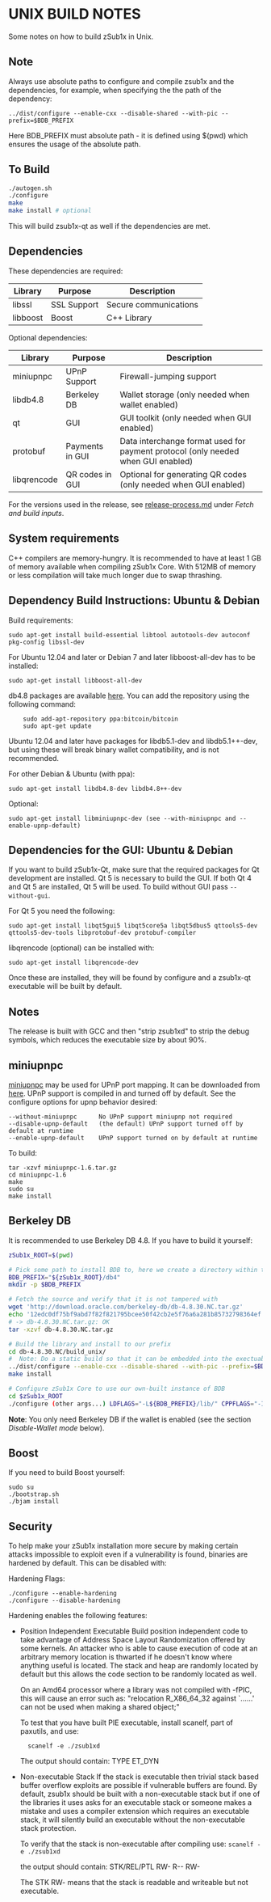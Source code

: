 UNIX BUILD NOTES
====================
Some notes on how to build zSub1x in Unix.

Note
---------------------
Always use absolute paths to configure and compile zsub1x and the dependencies,
for example, when specifying the the path of the dependency:

	../dist/configure --enable-cxx --disable-shared --with-pic --prefix=$BDB_PREFIX

Here BDB_PREFIX must absolute path - it is defined using $(pwd) which ensures
the usage of the absolute path.

To Build
---------------------

```bash
./autogen.sh
./configure
make
make install # optional
```

This will build zsub1x-qt as well if the dependencies are met.

Dependencies
---------------------

These dependencies are required:

 Library     | Purpose          | Description
 ------------|------------------|----------------------
 libssl      | SSL Support      | Secure communications
 libboost    | Boost            | C++ Library

Optional dependencies:

 Library     | Purpose          | Description
 ------------|------------------|----------------------
 miniupnpc   | UPnP Support     | Firewall-jumping support
 libdb4.8    | Berkeley DB      | Wallet storage (only needed when wallet enabled)
 qt          | GUI              | GUI toolkit (only needed when GUI enabled)
 protobuf    | Payments in GUI  | Data interchange format used for payment protocol (only needed when GUI enabled)
 libqrencode | QR codes in GUI  | Optional for generating QR codes (only needed when GUI enabled)

For the versions used in the release, see [release-process.md](release-process.md) under *Fetch and build inputs*.

System requirements
--------------------

C++ compilers are memory-hungry. It is recommended to have at least 1 GB of
memory available when compiling zSub1x Core. With 512MB of memory or less
compilation will take much longer due to swap thrashing.

Dependency Build Instructions: Ubuntu & Debian
----------------------------------------------
Build requirements:

	sudo apt-get install build-essential libtool autotools-dev autoconf pkg-config libssl-dev

For Ubuntu 12.04 and later or Debian 7 and later libboost-all-dev has to be installed:

	sudo apt-get install libboost-all-dev

 db4.8 packages are available [here](https://launchpad.net/~bitcoin/+archive/bitcoin).
 You can add the repository using the following command:

        sudo add-apt-repository ppa:bitcoin/bitcoin
        sudo apt-get update

 Ubuntu 12.04 and later have packages for libdb5.1-dev and libdb5.1++-dev,
 but using these will break binary wallet compatibility, and is not recommended.

For other Debian & Ubuntu (with ppa):

	sudo apt-get install libdb4.8-dev libdb4.8++-dev

Optional:

	sudo apt-get install libminiupnpc-dev (see --with-miniupnpc and --enable-upnp-default)

Dependencies for the GUI: Ubuntu & Debian
-----------------------------------------

If you want to build zSub1x-Qt, make sure that the required packages for Qt development
are installed. Qt 5 is necessary to build the GUI.
If both Qt 4 and Qt 5 are installed, Qt 5 will be used.
To build without GUI pass `--without-gui`.

For Qt 5 you need the following:

    sudo apt-get install libqt5gui5 libqt5core5a libqt5dbus5 qttools5-dev qttools5-dev-tools libprotobuf-dev protobuf-compiler

libqrencode (optional) can be installed with:

    sudo apt-get install libqrencode-dev

Once these are installed, they will be found by configure and a zsub1x-qt executable will be
built by default.

Notes
-----
The release is built with GCC and then "strip zsub1xd" to strip the debug
symbols, which reduces the executable size by about 90%.


miniupnpc
---------

[miniupnpc](http://miniupnp.free.fr/) may be used for UPnP port mapping.  It can be downloaded from [here](
http://miniupnp.tuxfamily.org/files/).  UPnP support is compiled in and
turned off by default.  See the configure options for upnp behavior desired:

	--without-miniupnpc      No UPnP support miniupnp not required
	--disable-upnp-default   (the default) UPnP support turned off by default at runtime
	--enable-upnp-default    UPnP support turned on by default at runtime

To build:

	tar -xzvf miniupnpc-1.6.tar.gz
	cd miniupnpc-1.6
	make
	sudo su
	make install


Berkeley DB
-----------
It is recommended to use Berkeley DB 4.8. If you have to build it yourself:

```bash
zSub1x_ROOT=$(pwd)

# Pick some path to install BDB to, here we create a directory within the zsub1x directory
BDB_PREFIX="${zSub1x_ROOT}/db4"
mkdir -p $BDB_PREFIX

# Fetch the source and verify that it is not tampered with
wget 'http://download.oracle.com/berkeley-db/db-4.8.30.NC.tar.gz'
echo '12edc0df75bf9abd7f82f821795bcee50f42cb2e5f76a6a281b85732798364ef  db-4.8.30.NC.tar.gz' | sha256sum -c
# -> db-4.8.30.NC.tar.gz: OK
tar -xzvf db-4.8.30.NC.tar.gz

# Build the library and install to our prefix
cd db-4.8.30.NC/build_unix/
#  Note: Do a static build so that it can be embedded into the exectuable, instead of having to find a .so at runtime
../dist/configure --enable-cxx --disable-shared --with-pic --prefix=$BDB_PREFIX
make install

# Configure zSub1x Core to use our own-built instance of BDB
cd $zSub1x_ROOT
./configure (other args...) LDFLAGS="-L${BDB_PREFIX}/lib/" CPPFLAGS="-I${BDB_PREFIX}/include/"
```

**Note**: You only need Berkeley DB if the wallet is enabled (see the section *Disable-Wallet mode* below).

Boost
-----
If you need to build Boost yourself:

	sudo su
	./bootstrap.sh
	./bjam install


Security
--------
To help make your zSub1x installation more secure by making certain attacks impossible to
exploit even if a vulnerability is found, binaries are hardened by default.
This can be disabled with:

Hardening Flags:

	./configure --enable-hardening
	./configure --disable-hardening


Hardening enables the following features:

* Position Independent Executable
    Build position independent code to take advantage of Address Space Layout Randomization
    offered by some kernels. An attacker who is able to cause execution of code at an arbitrary
    memory location is thwarted if he doesn't know where anything useful is located.
    The stack and heap are randomly located by default but this allows the code section to be
    randomly located as well.

    On an Amd64 processor where a library was not compiled with -fPIC, this will cause an error
    such as: "relocation R_X86_64_32 against `......' can not be used when making a shared object;"

    To test that you have built PIE executable, install scanelf, part of paxutils, and use:

    	scanelf -e ./zsub1xd

    The output should contain:
     TYPE
    ET_DYN

* Non-executable Stack
    If the stack is executable then trivial stack based buffer overflow exploits are possible if
    vulnerable buffers are found. By default, zsub1x should be built with a non-executable stack
    but if one of the libraries it uses asks for an executable stack or someone makes a mistake
    and uses a compiler extension which requires an executable stack, it will silently build an
    executable without the non-executable stack protection.

    To verify that the stack is non-executable after compiling use:
    `scanelf -e ./zsub1xd`

    the output should contain:
	STK/REL/PTL
	RW- R-- RW-

    The STK RW- means that the stack is readable and writeable but not executable.

